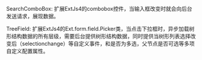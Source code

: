 SearchComboBox: 扩展ExtJs4的combobox控件，当输入框改变时就会向后台发送请求，展现数据。

TreeField: 扩展ExtJs4的Ext.form.field.Picker类，当点击下拉框时，异步加载树形结构数据的所有层级，需要后台提供树形结构数据，同时提供当树形列表选择改变后（selectionchange）等自定义事件，和是否为多选，父节点是否可选等多项自定义配置属性。